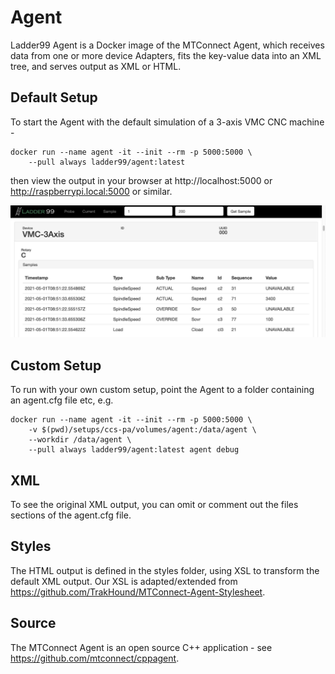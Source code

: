 # Agent

Ladder99 Agent is a Docker image of the MTConnect Agent, which receives data from one or more device Adapters, fits the key-value data into an XML tree, and serves output as XML or HTML.

## Default Setup

To start the Agent with the default simulation of a 3-axis VMC CNC machine -

    docker run --name agent -it --init --rm -p 5000:5000 \
        --pull always ladder99/agent:latest

then view the output in your browser at http://localhost:5000 or http://raspberrypi.local:5000 or similar.

![agent](_images/agent.jpg)

## Custom Setup

To run with your own custom setup, point the Agent to a folder containing an agent.cfg file etc, e.g.

    docker run --name agent -it --init --rm -p 5000:5000 \
        -v $(pwd)/setups/ccs-pa/volumes/agent:/data/agent \
        --workdir /data/agent \
        --pull always ladder99/agent:latest agent debug

## XML

To see the original XML output, you can omit or comment out the files sections of the agent.cfg file.

<!-- add image -->

## Styles

The HTML output is defined in the styles folder, using XSL to transform the default XML output. Our XSL is adapted/extended from https://github.com/TrakHound/MTConnect-Agent-Stylesheet.

## Source

The MTConnect Agent is an open source C++ application - see https://github.com/mtconnect/cppagent.
